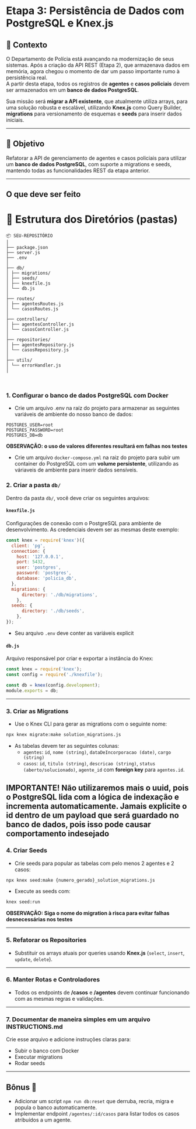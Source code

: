 
# Etapa 3: Persistência de Dados com PostgreSQL e Knex.js 

## 🧩 Contexto

O Departamento de Polícia está avançando na modernização de seus sistemas. Após a criação da API REST (Etapa 2), que armazenava dados em memória, agora chegou o momento de dar um passo importante rumo à persistência real.  
A partir desta etapa, todos os registros de **agentes** e **casos policiais** devem ser armazenados em um **banco de dados PostgreSQL**.

Sua missão será **migrar a API existente**, que atualmente utiliza arrays, para uma solução robusta e escalável, utilizando **Knex.js** como Query Builder, **migrations** para versionamento de esquemas e **seeds** para inserir dados iniciais.

---

## 🎯 Objetivo

Refatorar a API de gerenciamento de agentes e casos policiais para utilizar um **banco de dados PostgreSQL**, com suporte a migrations e seeds, mantendo todas as funcionalidades REST da etapa anterior.

---

## **O que deve ser feito**
# 📁  Estrutura dos Diretórios (pastas) 
```
📦 SEU-REPOSITÓRIO
│
├── package.json
├── server.js
├── .env
│
├── db/
│ ├── migrations/
│ ├── seeds/
│ ├── knexfile.js
│ └── db.js
│
├── routes/
│ ├── agentesRoutes.js
│ └── casosRoutes.js
│
├── controllers/
│ ├── agentesController.js
│ └── casosController.js
│
├── repositories/
│ ├── agentesRepository.js
│ └── casosRepository.js
│
├── utils/
│ └── errorHandler.js
│

  
```

### 1. Configurar o banco de dados PostgreSQL com Docker
- Crie um arquivo .env na raíz do projeto para armazenar as seguintes variáveis de ambiente do nosso banco de dados:

```
POSTGRES_USER=root
POSTGRES_PASSWORD=root
POSTGRES_DB=db
```
**OBSERVAÇÃO: o uso de valores diferentes resultará em falhas nos testes**

- Crie um arquivo `docker-compose.yml` na raiz do projeto para subir um container do PostgreSQL com um **volume persistente**, utilizando as váriaveis de ambiente para inserir dados sensíveis.

### 2. Criar a pasta `db/`
Dentro da pasta `db/`, você deve criar os seguintes arquivos:

#### **`knexfile.js`**
Configurações de conexão com o PostgreSQL para ambiente de desenvolvimento. As credenciais devem ser as mesmas deste exemplo:

```js
const knex = require('knex')({
  client: 'pg',
  connection: {
    host: '127.0.0.1',
    port: 5432,
    user: 'postgres',
    password: 'postgres',
    database: 'policia_db',
  },
  migrations: {
      directory: './db/migrations',
    },
  seeds: {
      directory: './db/seeds',
    },
});
```
- Seu arquivo `.env` deve conter as variáveis explicit 

#### **`db.js`**
Arquivo responsável por criar e exportar a instância do Knex:

```js
const knex = require('knex');
const config = require('./knexfile');

const db = knex(config.development);
module.exports = db;
```

---

### 3. Criar as Migrations
- Use o Knex CLI para gerar as migrations com o seguinte nome:

```bash
npx knex migrate:make solution_migrations.js

```

- As tabelas devem ter as seguintes colunas:
  - `agentes`: `id`, `nome (string)`, `dataDeIncorporacao (date)`, `cargo (string)`
  - `casos`: `id`, `titulo (string)`, `descricao (string)`, `status (aberto/solucionado)`, `agente_id` com **foreign key** para `agentes.id`.

**IMPORTANTE! Não utilizaremos mais o uuid, pois o PostgreSQL lida com a lógica de indexação e incrementa automaticamente. Jamais explicite o id dentro de um payload que será guardado no banco de dados, pois isso pode causar comportamento indesejado**
---

### 4. Criar Seeds
- Crie seeds para popular as tabelas com pelo menos 2 agentes e 2 casos:

```bash
npx knex seed:make {numero_gerado}_solution_migrations.js

```
- Execute as seeds com:
```bash
knex seed:run
```

**OBSERVAÇÃO: Siga o nome do migration à risca para evitar falhas desnecessárias nos testes**

---

### 5. Refatorar os Repositories
- Substituir os arrays atuais por queries usando **Knex.js** (`select`, `insert`, `update`, `delete`).

---

### 6. Manter Rotas e Controladores
- Todos os endpoints de **/casos** e **/agentes** devem continuar funcionando com as mesmas regras e validações.

---

### 7. Documentar de maneira simples em um arquivo INSTRUCTIONS.md
Crie esse arquivo e adicione instruções claras para:
- Subir o banco com Docker
- Executar migrations
- Rodar seeds


---

## **Bônus 🌟**
- Adicionar um script `npm run db:reset` que derruba, recria, migra e popula o banco automaticamente.
- Implementar endpoint `/agentes/:id/casos` para listar todos os casos atribuídos a um agente.
